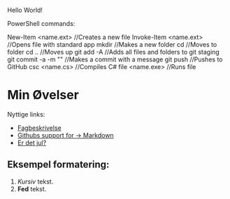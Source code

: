 Hello World!

PowerShell commands:

New-Item <name.ext>		//Creates a new file
Invoke-Item <name.ext>		//Opens file with standard app
mkdir <name>			//Makes a new folder
cd <name>			//Moves to folder
cd ..				//Moves up
git add -A			//Adds all files and folders to git staging
git commit -a -m "<message>"	//Makes a commit with a message
git push			//Pushes to GitHub
csc <name.cs>			//Compiles C# file
<name.exe>			//Runs file

# Min Øvelser
 
Nyttige links:
 
 - [Fagbeskrivelse](https://odin.sdu.dk/sitecore/index.php?a=fagbesk&id=111413&lang=da)
 - [Githubs support for 
 → Markdown](https://docs.github.com/en/get-started/writing-on-github/getting-started-with-writing-and-formatting-on-github/basic-writing-and-formatting-syntax)
 - [Er det jul?](https://isitchristmas.com)

## Eksempel formatering:

1. *Kursiv* tekst.
2. **Fed** tekst.